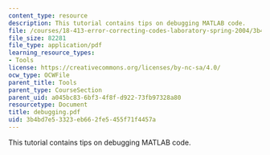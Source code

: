 ```yaml
---
content_type: resource
description: This tutorial contains tips on debugging MATLAB code.
file: /courses/18-413-error-correcting-codes-laboratory-spring-2004/3b4bd7e53323eb662fe5455f71f4457a_debugging.pdf
file_size: 82281
file_type: application/pdf
learning_resource_types:
- Tools
license: https://creativecommons.org/licenses/by-nc-sa/4.0/
ocw_type: OCWFile
parent_title: Tools
parent_type: CourseSection
parent_uid: a045bc83-6bf3-4f8f-d922-73fb97328a80
resourcetype: Document
title: debugging.pdf
uid: 3b4bd7e5-3323-eb66-2fe5-455f71f4457a
---
```

This tutorial contains tips on debugging MATLAB code.